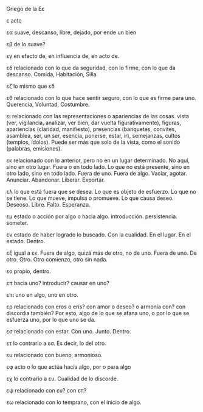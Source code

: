 Griego de la Εε

ε acto

εα suave, descanso, libre, dejado, por ende un bien

εβ de lo suave? 

εγ en efecto de, en influencia de, en acto de.

εδ relacionado con lo que da seguridad, con lo firme, con lo que da descanso. Comida, Habitación, Silla.

εζ lo mismo que εδ

εθ relacionado con lo que hace sentir seguro, con lo que es firme para uno. Querencia, Voluntad, Costumbre.

ει relacionado con las representaciones o apariencias de las cosas. vista (ver, vigilancia, analizar, ver bien, dar vuelta figurativamente), figuras, apariencias (claridad, manifiesto), presencias (banquetes, convites, asamblea, ser, un ser, esencia, ponerse, estar, ir), semejanzas, cultos (templos, ídolos). Puede ser más que solo de la vista, como el sonido (palabras, emisiones). 

εκ relacionado con lo anterior, pero no en un lugar determinado. No aquí, sino en otro lugar. Fuera o en todo lado. Lo que no está presente, sino en otro lado, sino en todo lado. Fuera de uno. Fuera de algo. Vaciar, agotar. Anunciar. Abandonar. Liberar. Exportar.

ελ lo que está fuera que se desea. Lo que es objeto de esfuerzo. Lo que no se tiene. Lo que mueve, impulsa o promueve. Lo que causa deseo. Deseoso. Libre. Falto. Esperanza.

εμ estado o acción por algo o hacia algo. introducción. persistencia. someter.

εν estado de haber logrado lo buscado. Con la cualidad. En el lugar. En el estado. Dentro.

εξ igual a εκ. Fuera de algo, quizá más de otro, no de uno. Fuera de uno. De otro. Otro. Otro comienzo, otro sin nada.

εο propio, dentro.

επ hacia uno? introducir? causar en uno?

επι uno en algo, uno en otro.

ερ relacionado con eros ο eris? con amor o deseo? o armonía con? con discordia también? Por esto, algo de lo que se afana uno, o por lo que se esfuerza uno, por lo que uno se da.

εσ relacionado con estar. Con uno. Junto. Dentro.

ετ lo contrario a εσ. Es decir, lo del otro.

ευ relacionado con bueno, armonioso.

εφ acto o lo que actúa hacia algo, por o para algo

εχ lo contrario a ευ. Cualidad de lo discorde.

εψ relacionado con ευ? con επ?

εω relacionado con lo temprano, con el inicio de algo.


